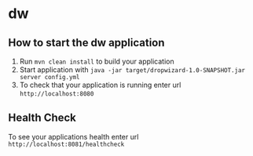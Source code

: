 # dw

How to start the dw application
---

1. Run `mvn clean install` to build your application
1. Start application with `java -jar target/dropwizard-1.0-SNAPSHOT.jar server config.yml`
1. To check that your application is running enter url `http://localhost:8080`

Health Check
---

To see your applications health enter url `http://localhost:8081/healthcheck`
